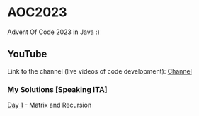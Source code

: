 # AOC2023
Advent Of Code 2023 in Java :)

## YouTube
Link to the channel (live videos of code development): [Channel](https://www.youtube.com/@SadShiry)
### My Solutions [Speaking  ITA]
[Day 1](https://youtu.be/tOfqPXPxFGs) - Matrix and Recursion